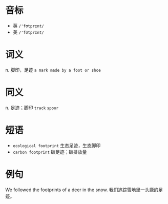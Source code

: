 # 音标

- 英 `/'fʊtprɪnt/`
- 美 `/'fʊtprɪnt/`

# 词义

n. 脚印，足迹
`a mark made by a foot or shoe`

# 同义

n. 足迹；脚印
`track` `spoor`

# 短语

- `ecological footprint` 生态足迹，生态脚印
- `carbon footprint` 碳足迹；碳排放量

# 例句

We followed the footprints of a deer in the snow.
我们追踪雪地里一头鹿的足迹。


